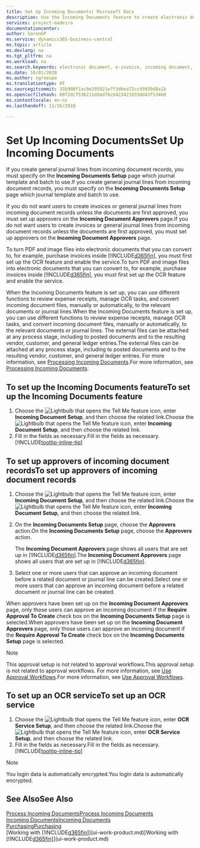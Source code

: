 ```yaml
---
title: Set Up Incoming Documents| Microsoft Docs
description: Use the Incoming Documents feature to create electronic documents, manage OCR tasks, import invoices, and convert image files.
services: project-madeira
documentationcenter: 
author: SorenGP
ms.service: dynamics365-business-central
ms.topic: article
ms.devlang: na
ms.tgt_pltfrm: na
ms.workload: na
ms.search.keywords: electronic document, e-invoice, incoming document, OCR, ecommerce, document exchange, import invoice
ms.date: 10/01/2018
ms.author: sgroespe
ms.translationtype: HT
ms.sourcegitcommit: 33b900f1ac9e295921e7f3d6ea72cc93939d8a1b
ms.openlocfilehash: 6072dcf536211ddad76c6423421033dd43f534b0
ms.contentlocale: en-nz
ms.lasthandoff: 11/26/2018

---
```

# <a name="set-up-incoming-documents"></a><span data-ttu-id="0f3d3-103">Set Up Incoming Documents</span><span class="sxs-lookup"><span data-stu-id="0f3d3-103">Set Up Incoming Documents</span></span>
<span data-ttu-id="0f3d3-104">If you create general journal lines from incoming document records, you must specify on the **Incoming Documents Setup** page which journal template and batch to use.</span><span class="sxs-lookup"><span data-stu-id="0f3d3-104">If you create general journal lines from incoming document records, you must specify on the **Incoming Documents Setup** page which journal template and batch to use.</span></span>

<span data-ttu-id="0f3d3-105">If you do not want users to create invoices or general journal lines from incoming document records unless the documents are first approved, you must set up approvers on the **Incoming Document Approvers** page.</span><span class="sxs-lookup"><span data-stu-id="0f3d3-105">If you do not want users to create invoices or general journal lines from incoming document records unless the documents are first approved, you must set up approvers on the **Incoming Document Approvers** page.</span></span>

<span data-ttu-id="0f3d3-106">To turn PDF and image files into electronic documents that you can convert to, for example, purchase invoices inside [!INCLUDE[d365fin](includes/d365fin_md.md)], you must first set up the OCR feature and enable the service.</span><span class="sxs-lookup"><span data-stu-id="0f3d3-106">To turn PDF and image files into electronic documents that you can convert to, for example, purchase invoices inside [!INCLUDE[d365fin](includes/d365fin_md.md)], you must first set up the OCR feature and enable the service.</span></span>

<span data-ttu-id="0f3d3-107">When the Incoming Documents feature is set up, you can use different functions to review expense receipts, manage OCR tasks, and convert incoming document files, manually or automatically, to the relevant documents or journal lines.</span><span class="sxs-lookup"><span data-stu-id="0f3d3-107">When the Incoming Documents feature is set up, you can use different functions to review expense receipts, manage OCR tasks, and convert incoming document files, manually or automatically, to the relevant documents or journal lines.</span></span> <span data-ttu-id="0f3d3-108">The external files can be attached at any process stage, including to posted documents and to the resulting vendor, customer, and general ledger entries.</span><span class="sxs-lookup"><span data-stu-id="0f3d3-108">The external files can be attached at any process stage, including to posted documents and to the resulting vendor, customer, and general ledger entries.</span></span> <span data-ttu-id="0f3d3-109">For more information, see [Processing Incoming Documents](across-process-income-documents.md).</span><span class="sxs-lookup"><span data-stu-id="0f3d3-109">For more information, see [Processing Incoming Documents](across-process-income-documents.md).</span></span>

## <a name="to-set-up-the-incoming-documents-feature"></a><span data-ttu-id="0f3d3-110">To set up the Incoming Documents feature</span><span class="sxs-lookup"><span data-stu-id="0f3d3-110">To set up the Incoming Documents feature</span></span>
1. <span data-ttu-id="0f3d3-111">Choose the ![Lightbulb that opens the Tell Me feature](media/ui-search/search_small.png "Tell me what you want to do") icon, enter **Incoming Document Setup**, and then choose the related link.</span><span class="sxs-lookup"><span data-stu-id="0f3d3-111">Choose the ![Lightbulb that opens the Tell Me feature](media/ui-search/search_small.png "Tell me what you want to do") icon, enter **Incoming Document Setup**, and then choose the related link.</span></span>
2. <span data-ttu-id="0f3d3-112">Fill in the fields as necessary.</span><span class="sxs-lookup"><span data-stu-id="0f3d3-112">Fill in the fields as necessary.</span></span> [!INCLUDE[tooltip-inline-tip](includes/tooltip-inline-tip_md.md)]

## <a name="to-set-up-approvers-of-incoming-document-records"></a><span data-ttu-id="0f3d3-113">To set up approvers of incoming document records</span><span class="sxs-lookup"><span data-stu-id="0f3d3-113">To set up approvers of incoming document records</span></span>
1. <span data-ttu-id="0f3d3-114">Choose the ![Lightbulb that opens the Tell Me feature](media/ui-search/search_small.png "Tell me what you want to do") icon, enter **Incoming Document Setup**, and then choose the related link.</span><span class="sxs-lookup"><span data-stu-id="0f3d3-114">Choose the ![Lightbulb that opens the Tell Me feature](media/ui-search/search_small.png "Tell me what you want to do") icon, enter **Incoming Document Setup**, and then choose the related link.</span></span>  
2. <span data-ttu-id="0f3d3-115">On the **Incoming Documents Setup** page, choose the **Approvers** action.</span><span class="sxs-lookup"><span data-stu-id="0f3d3-115">On the **Incoming Documents Setup** page, choose the **Approvers** action.</span></span>

    <span data-ttu-id="0f3d3-116">The **Incoming Document Approvers** page shows all users that are set up in [!INCLUDE[d365fin](includes/d365fin_md.md)].</span><span class="sxs-lookup"><span data-stu-id="0f3d3-116">The **Incoming Document Approvers** page shows all users that are set up in [!INCLUDE[d365fin](includes/d365fin_md.md)].</span></span>  
3. <span data-ttu-id="0f3d3-117">Select one or more users that can approve an incoming document before a related document or journal line can be created.</span><span class="sxs-lookup"><span data-stu-id="0f3d3-117">Select one or more users that can approve an incoming document before a related document or journal line can be created.</span></span>

<span data-ttu-id="0f3d3-118">When approvers have been set up on the **Incoming Document Approvers** page, only those users can approve an incoming document if the **Require Approval To Create** check box on the **Incoming Documents Setup** page is selected.</span><span class="sxs-lookup"><span data-stu-id="0f3d3-118">When approvers have been set up on the **Incoming Document Approvers** page, only those users can approve an incoming document if the **Require Approval To Create** check box on the **Incoming Documents Setup** page is selected.</span></span>

> [!NOTE]  
>   <span data-ttu-id="0f3d3-119">This approval setup is not related to approval workflows.</span><span class="sxs-lookup"><span data-stu-id="0f3d3-119">This approval setup is not related to approval workflows.</span></span> <span data-ttu-id="0f3d3-120">For more information, see [Use Approval Workflows](across-how-use-approval-workflows.md).</span><span class="sxs-lookup"><span data-stu-id="0f3d3-120">For more information, see [Use Approval Workflows](across-how-use-approval-workflows.md).</span></span>

## <a name="to-set-up-an-ocr-service"></a><span data-ttu-id="0f3d3-121">To set up an OCR service</span><span class="sxs-lookup"><span data-stu-id="0f3d3-121">To set up an OCR service</span></span>
1. <span data-ttu-id="0f3d3-122">Choose the ![Lightbulb that opens the Tell Me feature](media/ui-search/search_small.png "Tell me what you want to do") icon, enter **OCR Service Setup**, and then choose the related link.</span><span class="sxs-lookup"><span data-stu-id="0f3d3-122">Choose the ![Lightbulb that opens the Tell Me feature](media/ui-search/search_small.png "Tell me what you want to do") icon, enter **OCR Service Setup**, and then choose the related link.</span></span>
2. <span data-ttu-id="0f3d3-123">Fill in the fields as necessary.</span><span class="sxs-lookup"><span data-stu-id="0f3d3-123">Fill in the fields as necessary.</span></span> [!INCLUDE[tooltip-inline-tip](includes/tooltip-inline-tip_md.md)]

> [!NOTE]  
> <span data-ttu-id="0f3d3-124">You login data is automatically encrypted.</span><span class="sxs-lookup"><span data-stu-id="0f3d3-124">You login data is automatically encrypted.</span></span>

## <a name="see-also"></a><span data-ttu-id="0f3d3-125">See Also</span><span class="sxs-lookup"><span data-stu-id="0f3d3-125">See Also</span></span>
[<span data-ttu-id="0f3d3-126">Process Incoming Documents</span><span class="sxs-lookup"><span data-stu-id="0f3d3-126">Process Incoming Documents</span></span>](across-process-income-documents.md)  
[<span data-ttu-id="0f3d3-127">Incoming Documents</span><span class="sxs-lookup"><span data-stu-id="0f3d3-127">Incoming Documents</span></span>](across-income-documents.md)  
[<span data-ttu-id="0f3d3-128">Purchasing</span><span class="sxs-lookup"><span data-stu-id="0f3d3-128">Purchasing</span></span>](purchasing-manage-purchasing.md)  
<span data-ttu-id="0f3d3-129">[Working with [!INCLUDE[d365fin](includes/d365fin_md.md)]](ui-work-product.md)</span><span class="sxs-lookup"><span data-stu-id="0f3d3-129">[Working with [!INCLUDE[d365fin](includes/d365fin_md.md)]](ui-work-product.md)</span></span>


